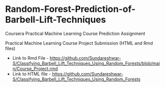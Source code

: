# Random-Forest-Prediction-of-Barbell-Lift-Techniques
Coursera Practical Machine Learning Course Prediction Assignment

Practical Machine Learning Course Project Submission (HTML and Rmd files)  
 - Link to Rmd File - https://github.com/Sundareshwar-S/Classifying_Barbell_Lift_Techniques_Using_Random_Forests/blob/main/Course_Project.rmd  
 - Link to HTML file - https://github.com/Sundareshwar-S/Classifying_Barbell_Lift_Techniques_Using_Random_Forests
